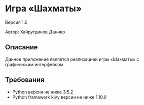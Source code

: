# Игра «Шахматы»
Версия 1.0

Автор: Хайрутдинов Данияр 

## Описание
Данное приложение является реализацией игры «Шахматы» c графическим интерфейсом

## Требования
* Python версии не ниже 3.5.2
* Python framework kivy версии не ниже 1.10.0